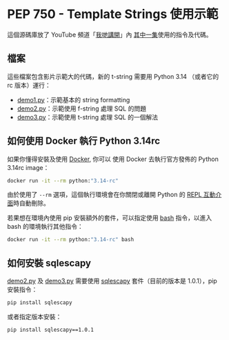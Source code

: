 # PEP 750 - Template Strings 使用示範

這個源碼庫放了 YouTube 頻道「[我哋講開][hkfosschat]」內
[其中一集][hkfosschat-episode]使用的指令及代碼。


## 檔案

這些檔案包含影片示範大的代碼，新的 t-string 需要用 Python 3.14
（或者它的 rc 版本）運行：

- [demo1.py](demo1.py)：示範基本的 string formatting
- [demo2.py](demo2.py)：示範使用 f-string 處理 SQL 的問題
- [demo3.py](demo3.py)：示範使用 t-string 處理 SQL 的一個解法


## 如何使用 Docker 執行 Python 3.14rc

如果你懂得安裝及使用 [Docker][docker-get-started], 你可以
使用 Docker 去執行官方發佈的 Python 3.14rc image：

```bash
docker run -it --rm python:"3.14-rc"
```

由於使用了 `--rm` 選項，這個執行環境會在你關閉或離開 Python 的
[REPL 互動介面][python-repl]時自動刪除。

若果想在環境內使用 pip 安裝額外的套件，可以指定使用 [bash][bash]
指令，以進入 bash 的環境執行其他指令：

```bash
docker run -it --rm python:"3.14-rc" bash
```

## 如何安裝 sqlescapy

[demo2.py](demo2.py) 及 [demo3.py](demo3.py) 需要使用 [sqlescapy][sqlescapy]
套件（目前的版本是 1.0.1），pip 安裝指令：

```bash
pip install sqlescapy
```

或者指定版本安裝：

```bash
pip install sqlescapy==1.0.1
```

[hkfosschat]: https://www.youtube.com/@hkfosschat
[hkfosschat-episode]: https://youtu.be/Gyr3sluwUJE
[pep-750]: https://peps.python.org/pep-0750/
[docker-get-started]: https://www.docker.com/get-started/
[python-repl]: https://realpython.com/python-repl/
[bash]: https://en.wikipedia.org/wiki/Bash_(Unix_shell)
[sqlescapy]: https://pypi.org/project/sqlescapy/
